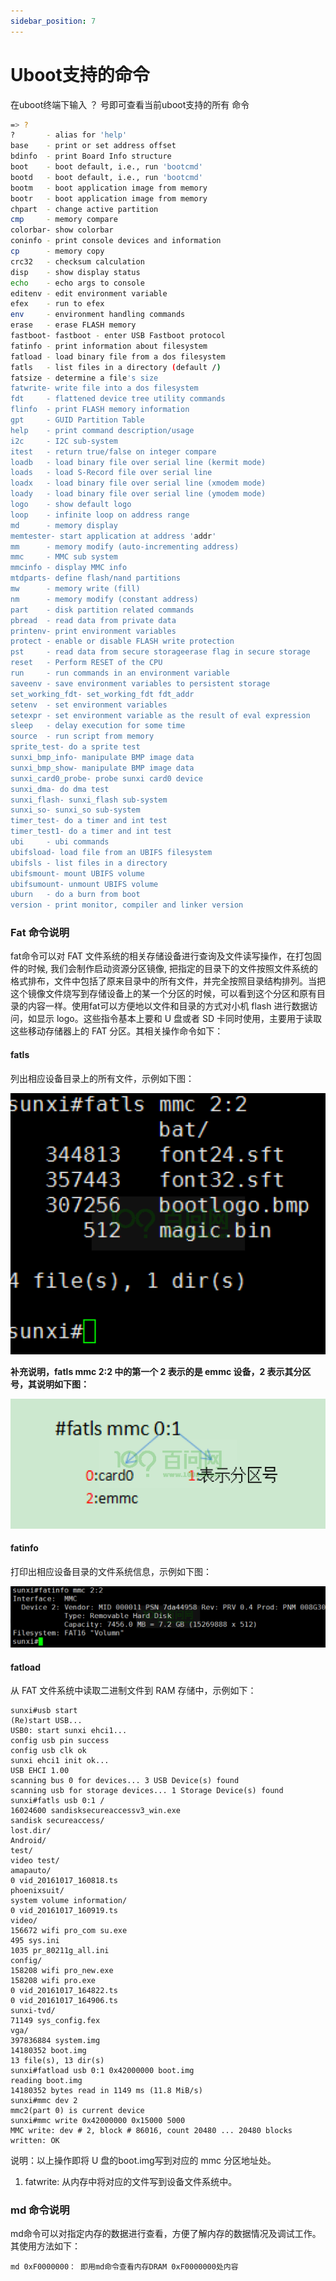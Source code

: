 ```yaml
---
sidebar_position: 7
---
```

# Uboot支持的命令

在uboot终端下输入 ？ 号即可查看当前uboot支持的所有 命令

```bash
=> ?
?       - alias for 'help'
base    - print or set address offset
bdinfo  - print Board Info structure
boot    - boot default, i.e., run 'bootcmd'
bootd   - boot default, i.e., run 'bootcmd'
bootm   - boot application image from memory
bootr   - boot application image from memory
chpart  - change active partition
cmp     - memory compare
colorbar- show colorbar
coninfo - print console devices and information
cp      - memory copy
crc32   - checksum calculation
disp    - show display status
echo    - echo args to console
editenv - edit environment variable
efex    - run to efex
env     - environment handling commands
erase   - erase FLASH memory
fastboot- fastboot - enter USB Fastboot protocol
fatinfo - print information about filesystem
fatload - load binary file from a dos filesystem
fatls   - list files in a directory (default /)
fatsize - determine a file's size
fatwrite- write file into a dos filesystem
fdt     - flattened device tree utility commands
flinfo  - print FLASH memory information
gpt     - GUID Partition Table
help    - print command description/usage
i2c     - I2C sub-system
itest   - return true/false on integer compare
loadb   - load binary file over serial line (kermit mode)
loads   - load S-Record file over serial line
loadx   - load binary file over serial line (xmodem mode)
loady   - load binary file over serial line (ymodem mode)
logo    - show default logo
loop    - infinite loop on address range
md      - memory display
memtester- start application at address 'addr'
mm      - memory modify (auto-incrementing address)
mmc     - MMC sub system
mmcinfo - display MMC info
mtdparts- define flash/nand partitions
mw      - memory write (fill)
nm      - memory modify (constant address)
part    - disk partition related commands
pbread  - read data from private data
printenv- print environment variables
protect - enable or disable FLASH write protection
pst     - read data from secure storageerase flag in secure storage
reset   - Perform RESET of the CPU
run     - run commands in an environment variable
saveenv - save environment variables to persistent storage
set_working_fdt- set_working_fdt fdt_addr
setenv  - set environment variables
setexpr - set environment variable as the result of eval expression
sleep   - delay execution for some time
source  - run script from memory
sprite_test- do a sprite test
sunxi_bmp_info- manipulate BMP image data
sunxi_bmp_show- manipulate BMP image data
sunxi_card0_probe- probe sunxi card0 device
sunxi_dma- do dma test
sunxi_flash- sunxi_flash sub-system
sunxi_so- sunxi_so sub-system
timer_test- do a timer and int test
timer_test1- do a timer and int test
ubi     - ubi commands
ubifsload- load file from an UBIFS filesystem
ubifsls - list files in a directory
ubifsmount- mount UBIFS volume
ubifsumount- unmount UBIFS volume
uburn   - do a burn from boot
version - print monitor, compiler and linker version
```

###  Fat 命令说明

fat命令可以对 FAT 文件系统的相关存储设备进行查询及文件读写操作，在打包固件的时候, 我们会制作启动资源分区镜像, 把指定的目录下的文件按照文件系统的格式排布，文件中包括了原来目录中的所有文件，并完全按照目录结构排列。当把这个镜像文件烧写到存储设备上的某一个分区的时候，可以看到这个分区和原有目录的内容一样。使用fat可以方便地以文件和目录的方式对小机 flash 进行数据访问，如显示 logo。这些指令基本上要和 U 盘或者 SD 卡同时使用，主要用于读取这些移动存储器上的 FAT 分区。其相关操作命令如下：

#### fatls 

 列出相应设备目录上的所有文件，示例如下图：

![img](images\LinuxU-bootDevelopmentGuide_004.png)

**补充说明，fatls mmc 2:2 中的第一个 2 表示的是 emmc 设备，2 表示其分区号，其说明如下图：**

![img](images\LinuxU-bootDevelopmentGuide_005.png)

#### fatinfo

 打印出相应设备目录的文件系统信息，示例如下图：

![img](images\LinuxU-bootDevelopmentGuide_006.png)

#### fatload

从 FAT 文件系统中读取二进制文件到 RAM 存储中，示例如下：

```
sunxi#usb start
(Re)start USB...
USB0: start sunxi ehci1...
config usb pin success
config usb clk ok
sunxi ehci1 init ok...
USB EHCI 1.00
scanning bus 0 for devices... 3 USB Device(s) found
scanning usb for storage devices... 1 Storage Device(s) found
sunxi#fatls usb 0:1 /
16024600 sandisksecureaccessv3_win.exe
sandisk secureaccess/
lost.dir/
Android/
test/
video test/
amapauto/
0 vid_20161017_160818.ts
phoenixsuit/
system volume information/
0 vid_20161017_160919.ts
video/
156672 wifi pro_com su.exe
495 sys.ini
1035 pr_80211g_all.ini
config/
158208 wifi pro_new.exe
158208 wifi pro.exe
0 vid_20161017_164822.ts
0 vid_20161017_164906.ts
sunxi-tvd/
71149 sys_config.fex
vga/
397836884 system.img
14180352 boot.img
13 file(s), 13 dir(s)
sunxi#fatload usb 0:1 0x42000000 boot.img
reading boot.img
14180352 bytes read in 1149 ms (11.8 MiB/s)
sunxi#mmc dev 2
mmc2(part 0) is current device
sunxi#mmc write 0x42000000 0x15000 5000
MMC write: dev # 2, block # 86016, count 20480 ... 20480 blocks written: OK
```

说明：以上操作即将 U 盘的boot.img写到对应的 mmc 分区地址处。

1. fatwrite: 从内存中将对应的文件写到设备文件系统中。

### md 命令说明

md命令可以对指定内存的数据进行查看，方便了解内存的数据情况及调试工作。其使用方法如下：

```
md 0xF0000000： 即用md命令查看内存DRAM 0xF0000000处内容
```